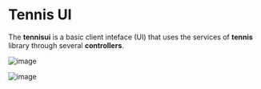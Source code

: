 # Tennis UI

The **tennisui** is a basic client inteface (UI) that uses the services of **tennis** library through several **controllers**.

![image](https://user-images.githubusercontent.com/36189996/137808817-3148ecf5-3acb-41b0-95ac-14ef2fbe38d2.png)

![image](https://user-images.githubusercontent.com/36189996/137807890-1c1795dd-08b1-476e-baf3-fd94e51ca732.png)
